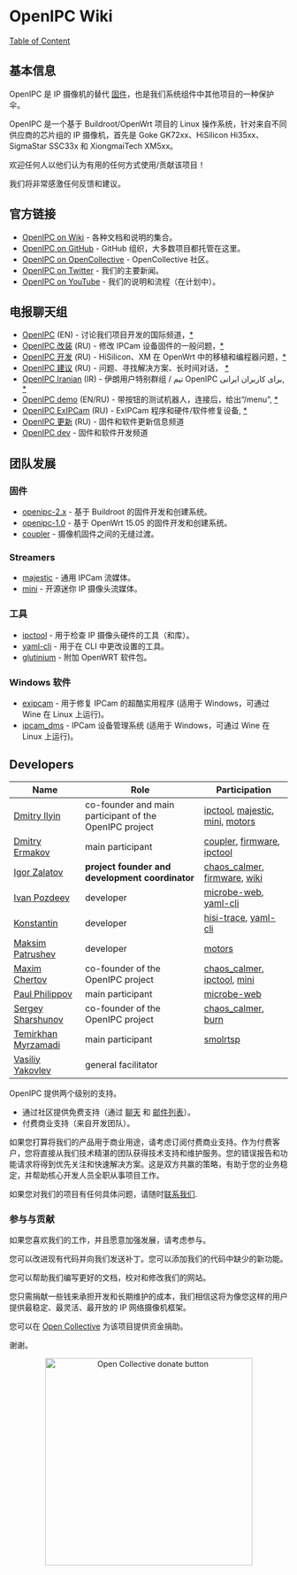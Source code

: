 # OpenIPC Wiki
[Table of Content](../README.md)

## 基本信息

OpenIPC 是 IP 摄像机的替代 [固件](https://github.com/OpenIPC)，也是我们系统组件中其他项目的一种保护伞。

OpenIPC 是一个基于 Buildroot/OpenWrt 项目的 Linux 操作系统，针对来自不同供应商的芯片组的 IP 摄像机，首先是 Goke GK72xx、HiSilicon Hi35xx、SigmaStar SSC33x 和 XiongmaiTech XM5xx。

欢迎任何人以他们认为有用的任何方式使用/贡献该项目！

我们将非常感激任何反馈和建议。


## 官方链接

* [OpenIPC on Wiki](https://github.com/openipc/wiki) - 各种文档和说明的集合。
* [OpenIPC on GitHub](https://github.com/OpenIPC/) - GitHub 组织，大多数项目都托管在这里。
* [OpenIPC on OpenCollective](https://opencollective.com/openipc) - OpenCollective 社区。
* [OpenIPC on Twitter](https://twitter.com/openipc) - 我们的主要新闻。
* [OpenIPC on YouTube](https://www.youtube.com/channel/UCaXlbR2uGTRFh8jQ2lCFd2g) - 我们的说明和流程（在计划中）。


## 电报聊天组

* [OpenIPC](https://t.me/openipc) (EN) - 讨论我们项目开发的国际频道，[*](https://combot.org/c/1166652144)
* [OpenIPC 改装](https://t.me/openipc_modding) (RU) - 修改 IPCam 设备固件的一般问题，[*](https://combot.org/c/-1001247643198)
* [OpenIPC 开发](https://t.me/openipc_software) (RU) - HiSilicon、XM 在 OpenWrt 中的移植和编程器问题，[*](https://combot.org/c/-1001196905312)
* [OpenIPC 建议](https://t.me/openipc_advice) (RU) - 问题、寻找解决方案、长时间对话， [*](https://combot.org/c/1385065634)
* [OpenIPC Iranian](https://t.me/joinchat/T_GwQUBTJdfXJrFb) (IR) - 伊朗用户特别群组 / تیم OpenIPC برای کاربران ایرانی, [*](https://combot.org/c/-1001341239361)
* [OpenIPC demo](https://t.me/openipc_demo) (EN/RU) - 带按钮的测试机器人，连接后，给出“/menu”, [*](https://combot.org/c/1414887196)
* [OpenIPC ExIPCam](https://t.me/ExIPCam) (RU) - ExIPCam 程序和硬件/软件修复设备, [*](https://combot.org/c/1213889378)
* [OpenIPC 更新](https://t.me/s/openipc_updates) (RU) - 固件和软件更新信息频道
* [OpenIPC dev](https://t.me/s/openipc_dev) - 固件和软件开发频道


## 团队发展

### 固件

* [openipc-2.x](https://github.com/openipc/firmware) - 基于 Buildroot 的固件开发和创建系统。
* [openipc-1.0][chaos_calmer] - 基于 OpenWrt 15.05 的固件开发和创建系统。
* [coupler][coupler] - 摄像机固件之间的无缝过渡。

### Streamers

* [majestic](https://openipc.org/majestic-endpoints) - 通用 IPCam 流媒体。
* [mini][mini] - 开源迷你 IP 摄像头流媒体。

### 工具

* [ipctool](https://github.com/openipc/ipctool) - 用于检查 IP 摄像头硬件的工具（和库）。
* [yaml-cli][yaml-cli] - 用于在 CLI 中更改设置的工具。
* [glutinium](https://github.com/ZigFisher/Glutinium) - 附加 OpenWRT 软件包。

### Windows 软件

* [exipcam](http://team.openipc.org/exipcam) - 用于修复 IPCam 的超酷实用程序 (适用于 Windows，可通过 Wine 在 Linux 上运行)。
* [ipcam_dms](http://team.openipc.org/ipcam_dms) - IPCam 设备管理系统 (适用于 Windows，可通过 Wine 在 Linux 上运行)。



## Developers

| Name                                                             | Role                                                   | Participation                                                            |
|------------------------------------------------------------------|--------------------------------------------------------|--------------------------------------------------------------------------|
| [Dmitry Ilyin](https://web.telegram.org/#/im?p=@widgetii)        | co-founder and main participant of the OpenIPC project | [ipctool][ipctool], [majestic][majestic], [mini][mini], [motors][motors] |
| [Dmitry Ermakov](https://web.telegram.org/#/im?p=@dimerrr)       | main participant                                       | [coupler][coupler], [firmware][firmware], [ipctool][ipctool]             |
| [Igor Zalatov](https://web.telegram.org/#/im?p=@FlyRouter)       | **project founder and development coordinator**        | [chaos_calmer][chaos_calmer], [firmware][firmware], [wiki][wiki]         |
| [Ivan Pozdeev](https://web.telegram.org/#/im?p=@John)            | developer                                              | [microbe-web][webui], [yaml-cli][yaml-cli]                               |
| [Konstantin](#)                                                  | developer                                              | [hisi-trace][hisi-trace], [yaml-cli][yaml-cli]                           |
| [Maksim Patrushev](https://web.telegram.org/#/im?p=@maxi380)     | developer                                              | [motors][motors]                                                         |
| [Maxim Chertov](https://web.telegram.org/#/im?p=@mAX3773)        | co-founder of the OpenIPC project                      | [chaos_calmer][chaos_calmer], [ipctool][ipctool], [mini][mini]           |
| [Paul Philippov](https://web.telegram.org/#/im?p=@themactep)     | main participant                                       | [microbe-web][webui]                                                     |
| [Sergey Sharshunov](https://web.telegram.org/#/im?p=@USSSSSH)    | co-founder of the OpenIPC project                      | [chaos_calmer][chaos_calmer], [burn][burn]                               |
| [Temirkhan Myrzamadi](https://web.telegram.org/#/im?p=@hirrolot) | main participant                                       | [smolrtsp][smolrtsp]                                                     |
| [Vasiliy Yakovlev](https://web.telegram.org/#/im?p=@#)           | general facilitator                                    |                                                                          |


OpenIPC 提供两个级别的支持。

- 通过社区提供免费支持（通过 [聊天](https://openipc.org/#telegram-chat-groups) 和 [邮件列表](https://github.com/OpenIPC/firmware/discussions)）。
- 付费商业支持（来自开发团队）。

如果您打算将我们的产品用于商业用途，请考虑订阅付费商业支持。作为付费客户，您将直接从我们技术精湛的团队获得技术支持和维护服务。您的错误报告和功能请求将得到优先关注和快速解决方案。这是双方共赢的策略，有助于您的业务稳定，并帮助核心开发人员全职从事项目工作。

如果您对我们的项目有任何具体问题，请随时[联系我们](mailto:flyrouter@gmail.com).

### 参与与贡献

如果您喜欢我们的工作，并且愿意加强发展，请考虑参与。

您可以改进现有代码并向我们发送补丁。您可以添加我们的代码中缺少的新功能。

您可以帮助我们编写更好的文档，校对和修改我们的网站。

您只需捐献一些钱来承担开发和长期维护的成本，我们相信这将为像您这样的用户提供最稳定、最灵活、最开放的 IP 网络摄像机框架。

您可以在 [Open Collective](https://opencollective.com/openipc/contribute/backer-14335/checkout) 为该项目提供资金捐助。

谢谢。

<p style="text-align:center">
<a href="https://opencollective.com/openipc/contribute/backer-14335/checkout" target="_blank"><img src="https://opencollective.com/webpack/donate/button@2x.png?color=blue" width="375" alt="Open Collective donate button"></a>
</p>


[burn]: https://github.com/OpenIPC/burn
[chaos_calmer]: https://github.com/OpenIPC/chaos_calmer
[coupler]: https://github.com/OpenIPC/coupler
[firmware]: https://github.com/OpenIPC/firmware
[hisi-trace]: https://github.com/OpenIPC/hisi-trace
[ipctool]: https://github.com/OpenIPC/ipctool
[majestic]: https://github.com/OpenIPC/majestic
[mini]: https://github.com/OpenIPC/mini
[motors]: https://github.com/OpenIPC/motors
[smolrtsp]: https://github.com/OpenIPC/smolrtsp
[webui]: https://github.com/OpenIPC/microbe-web
[wiki]: https://github.com/wiki
[yaml-cli]: https://github.com/OpenIPC/yaml-cli
